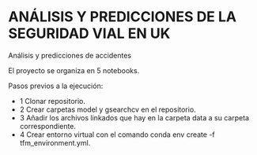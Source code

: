 # ANÁLISIS Y PREDICCIONES DE LA SEGURIDAD VIAL EN UK
Análisis y predicciones de accidentes

El proyecto se organiza en 5 notebooks.

Pasos previos a la ejecución:
- 1 Clonar repositorio.
- 2 Crear carpetas model y gsearchcv en el repositorio.
- 3 Añadir los archivos linkados que hay en la carpeta data a su carpeta correspondiente.
- 4 Crear entorno virtual con el comando conda env create -f tfm_environment.yml.

